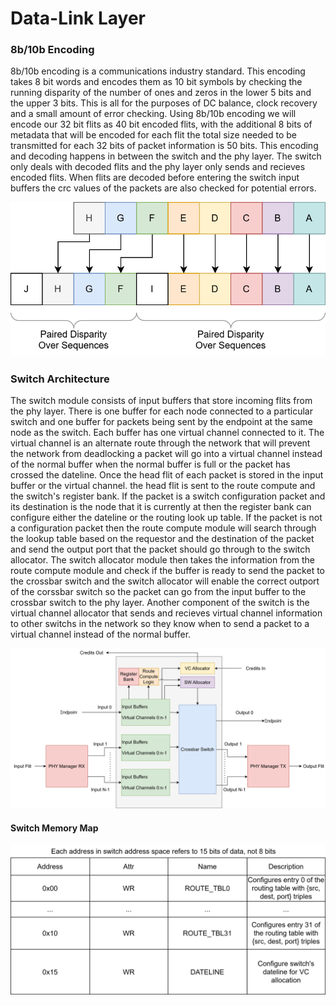 # Data-Link Layer

### 8b/10b Encoding

8b/10b encoding is a communications industry standard. This encoding takes 8 bit words and 
encodes them as 10 bit symbols by checking the running disparity of the number of ones and 
zeros in the lower 5 bits and the upper 3 bits. This is all for the purposes of DC balance, 
clock recovery and a small amount of error checking. Using 8b/10b encoding we will encode 
our 32 bit flits as 40 bit encoded flits, with the additional 8 bits of metadata that will 
be encoded for each flit the total size needed to be transmitted for each 32 bits of packet 
information is 50 bits. This encoding and decoding happens in between the switch and the 
phy layer. The switch only deals with decoded flits and the phy layer only sends and 
recieves encoded flits. When flits are decoded before entering the switch input buffers the
crc values of the packets are also checked for potential errors.

![General Format](images/8b10b.svg)

### Switch Architecture

The switch module consists of input buffers that store incoming flits from the phy layer. 
There is one buffer for each node connected to a particular switch and one buffer for packets
being sent by the endpoint at the same node as the switch. Each buffer has one virtual channel
connected to it. The virtual channel is an alternate route through the network that will
prevent the network from deadlocking a packet will go into a virtual channel instead of the 
normal buffer when the normal buffer is full or the packet has crossed the dateline. Once the 
head flit of each packet is stored in the input buffer or the virtual channel. the head flit
is sent to the route compute and the switch's register bank. If the packet is a switch
configuration packet and its destination is the node that it is currently at then the register
bank can configure either the dateline or the routing look up table. If the packet is not a 
configuration packet then the route compute module will search through the lookup table based
on the requestor and the destination of the packet and send the output port that the packet
should go through to the switch allocator. The switch allocator module then takes the information
from the route compute module and check if the buffer is ready to send the packet to the crossbar 
switch and the switch allocator will enable the correct outport of the corssbar switch so the 
packet can go from the input buffer to the crossbar switch to the phy layer. Another component 
of the switch is the virtual channel allocator that sends and recieves virtual channel information
to other switchs in the network so they know when to send a packet to a virtual channel instead 
of the normal buffer. 

![General Format](images/switch.svg)


#### Switch Memory Map

![General Format](images/switch_map.svg)
